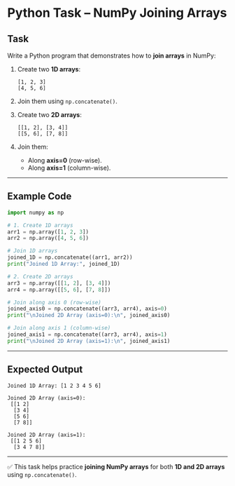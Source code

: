 # Python Task – NumPy Joining Arrays

## Task

Write a Python program that demonstrates how to **join arrays** in NumPy:

1. Create two **1D arrays**:

   ```
   [1, 2, 3]
   [4, 5, 6]
   ```
2. Join them using `np.concatenate()`.
3. Create two **2D arrays**:

   ```
   [[1, 2], [3, 4]]
   [[5, 6], [7, 8]]
   ```
4. Join them:

   * Along **axis=0** (row-wise).
   * Along **axis=1** (column-wise).

---

## Example Code

```python
import numpy as np

# 1. Create 1D arrays
arr1 = np.array([1, 2, 3])
arr2 = np.array([4, 5, 6])

# Join 1D arrays
joined_1D = np.concatenate((arr1, arr2))
print("Joined 1D Array:", joined_1D)

# 2. Create 2D arrays
arr3 = np.array([[1, 2], [3, 4]])
arr4 = np.array([[5, 6], [7, 8]])

# Join along axis 0 (row-wise)
joined_axis0 = np.concatenate((arr3, arr4), axis=0)
print("\nJoined 2D Array (axis=0):\n", joined_axis0)

# Join along axis 1 (column-wise)
joined_axis1 = np.concatenate((arr3, arr4), axis=1)
print("\nJoined 2D Array (axis=1):\n", joined_axis1)
```

---

## Expected Output

```
Joined 1D Array: [1 2 3 4 5 6]

Joined 2D Array (axis=0):
 [[1 2]
  [3 4]
  [5 6]
  [7 8]]

Joined 2D Array (axis=1):
 [[1 2 5 6]
  [3 4 7 8]]
```

---

✅ This task helps practice **joining NumPy arrays** for both **1D and 2D arrays** using `np.concatenate()`.
